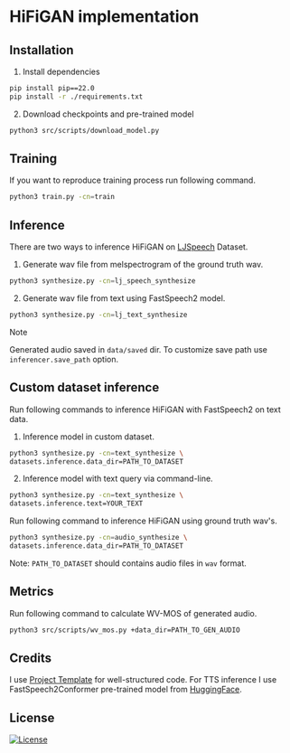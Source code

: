 # HiFiGAN implementation

## Installation

1. Install dependencies

```bash
pip install pip==22.0
pip install -r ./requirements.txt
```

2. Download checkpoints and pre-trained model

```bash
python3 src/scripts/download_model.py
```

## Training

If you want to reproduce training process run following command.

```bash
python3 train.py -cn=train
```

## Inference

There are two ways to inference HiFiGAN on [LJSpeech](https://keithito.com/LJ-Speech-Dataset/) Dataset.

1. Generate wav file from melspectrogram of the ground truth wav.

```bash
python3 synthesize.py -cn=lj_speech_synthesize
```

2. Generate wav file from text using FastSpeech2 model.

```bash
python3 synthesize.py -cn=lj_text_synthesize
```

> [!NOTE]
> Generated audio saved in `data/saved` dir. To customize save path use `inferencer.save_path` option.

## Custom dataset inference

Run following commands to inference HiFiGAN with FastSpeech2 on text data.

1. Inference model in custom dataset.

```bash
python3 synthesize.py -cn=text_synthesize \
datasets.inference.data_dir=PATH_TO_DATASET
```

2. Inference model with text query via command-line.

```bash
python3 synthesize.py -cn=text_synthesize \
datasets.inference.text=YOUR_TEXT
```

Run following command to inference HiFiGAN using ground truth wav's.

```bash
python3 synthesize.py -cn=audio_synthesize \
datasets.inference.data_dir=PATH_TO_DATASET
```

Note: `PATH_TO_DATASET` should contains audio files in `wav` format.

## Metrics

Run following command to calculate WV-MOS of generated audio.

```bash
python3 src/scripts/wv_mos.py +data_dir=PATH_TO_GEN_AUDIO
```

## Credits

I use [Project Template](https://github.com/Blinorot/pytorch_project_template) for well-structured code.
For TTS inference I use FastSpeech2Conformer pre-trained model from [HuggingFace](https://huggingface.co/docs/transformers/model_doc/fastspeech2_conformer#-transformers-usage).

## License

[![License](https://img.shields.io/badge/license-MIT-blue.svg)](/LICENSE)
